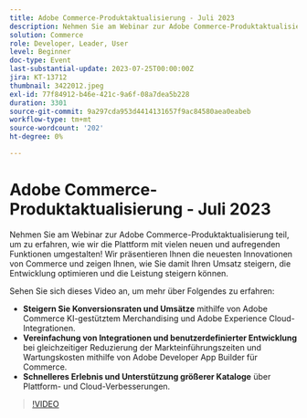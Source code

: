 ```yaml
---
title: Adobe Commerce-Produktaktualisierung - Juli 2023
description: Nehmen Sie am Webinar zur Adobe Commerce-Produktaktualisierung teil, um zu erfahren, wie wir die Plattform mit vielen neuen und aufregenden Funktionen umgestalten! Wir präsentieren Ihnen die neuesten Innovationen von Commerce und zeigen Ihnen, wie Sie damit Ihren Umsatz steigern, die Entwicklung optimieren und die Leistung steigern können. In diesem Video erfahren Sie, wie Sie - mithilfe von Adobe Commerce AI-gestütztem Merchandising und Adobe Experience Cloud-Integrationen Konversionsraten und Umsätze steigern können.  Vereinfachen Sie mithilfe von Adobe Developer App Builder für Commerce die Integration und benutzerdefinierte Entwicklung und senken Sie gleichzeitig die Markteinführungszeit und die Wartungskosten.  Schnellere Bereitstellung und Unterstützung größerer Kataloge durch Platform- und Cloud-Verbesserungen.
solution: Commerce
role: Developer, Leader, User
level: Beginner
doc-type: Event
last-substantial-update: 2023-07-25T00:00:00Z
jira: KT-13712
thumbnail: 3422012.jpeg
exl-id: 77f84912-b46e-421c-9a6f-08a7dea5b228
duration: 3301
source-git-commit: 9a297cda953d4414131657f9ac84580aea0eabeb
workflow-type: tm+mt
source-wordcount: '202'
ht-degree: 0%

---
```


# Adobe Commerce-Produktaktualisierung - Juli 2023

Nehmen Sie am Webinar zur Adobe Commerce-Produktaktualisierung teil, um zu erfahren, wie wir die Plattform mit vielen neuen und aufregenden Funktionen umgestalten! Wir präsentieren Ihnen die neuesten Innovationen von Commerce und zeigen Ihnen, wie Sie damit Ihren Umsatz steigern, die Entwicklung optimieren und die Leistung steigern können.

Sehen Sie sich dieses Video an, um mehr über Folgendes zu erfahren:

* **Steigern Sie Konversionsraten und Umsätze** mithilfe von Adobe Commerce KI-gestütztem Merchandising und Adobe Experience Cloud-Integrationen.
* **Vereinfachung von Integrationen und benutzerdefinierter Entwicklung** bei gleichzeitiger Reduzierung der Markteinführungszeiten und Wartungskosten mithilfe von Adobe Developer App Builder für Commerce.
* **Schnelleres Erlebnis und Unterstützung größerer Kataloge** über Plattform- und Cloud-Verbesserungen.

>[!VIDEO](https://video.tv.adobe.com/v/3422012/?learn=on)
